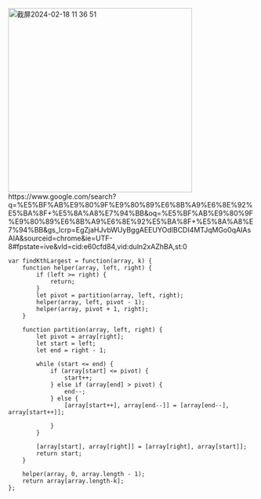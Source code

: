 <img width="375" alt="截屏2024-02-18 11 36 51" src="https://github.com/xkong-study/gucheng_algorithm/assets/100473178/d7d56a90-4c23-4656-a982-f9324489951e">
https://www.google.com/search?q=%E5%BF%AB%E9%80%9F%E9%80%89%E6%8B%A9%E6%8E%92%E5%BA%8F+%E5%8A%A8%E7%94%BB&oq=%E5%BF%AB%E9%80%9F%E9%80%89%E6%8B%A9%E6%8E%92%E5%BA%8F+%E5%8A%A8%E7%94%BB&gs_lcrp=EgZjaHJvbWUyBggAEEUYOdIBCDI4MTJqMGo0qAIAsAIA&sourceid=chrome&ie=UTF-8#fpstate=ive&vld=cid:e60cfd84,vid:duln2xAZhBA,st:0

```code
var findKthLargest = function(array, k) {
    function helper(array, left, right) {
        if (left >= right) {
            return;
        }
        let pivot = partition(array, left, right);
        helper(array, left, pivot - 1);
        helper(array, pivot + 1, right);
    }

    function partition(array, left, right) {
        let pivot = array[right];
        let start = left;
        let end = right - 1;

        while (start <= end) {
            if (array[start] <= pivot) {
                start++;
            } else if (array[end] > pivot) {
                end--;
            } else {
                [array[start++], array[end--]] = [array[end--], array[start++]];

            }
        }

        [array[start], array[right]] = [array[right], array[start]];
        return start;
    }

    helper(array, 0, array.length - 1);
    return array[array.length-k];
};
```
